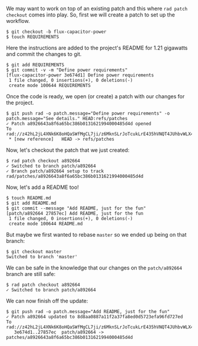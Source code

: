 We may want to work on top of an existing patch and this where `rad
patch checkout` comes into play. So, first we will create a patch to
set up the workflow.

```
$ git checkout -b flux-capacitor-power
$ touch REQUIREMENTS
```

Here the instructions are added to the project's README for 1.21 gigawatts and
commit the changes to git.

```
$ git add REQUIREMENTS
$ git commit -v -m "Define power requirements"
[flux-capacitor-power 3e674d1] Define power requirements
 1 file changed, 0 insertions(+), 0 deletions(-)
 create mode 100644 REQUIREMENTS
```

Once the code is ready, we open (or create) a patch with our changes for the project.

``` (stderr)
$ git push rad -o patch.message="Define power requirements" -o patch.message="See details." HEAD:refs/patches
✓ Patch a8926643a8f6a65bc386b0131621994000485d4d opened
To rad://z42hL2jL4XNk6K8oHQaSWfMgCL7ji/z6MknSLrJoTcukLrE435hVNQT4JUhbvWLX4kUzqkEStBU8Vi
 * [new reference]   HEAD -> refs/patches
```

Now, let's checkout the patch that we just created:

```
$ rad patch checkout a892664
✓ Switched to branch patch/a892664
✓ Branch patch/a892664 setup to track rad/patches/a8926643a8f6a65bc386b0131621994000485d4d
```

Now, let's add a README too!

```
$ touch README.md
$ git add README.md
$ git commit --message "Add README, just for the fun"
[patch/a892664 27857ec] Add README, just for the fun
 1 file changed, 0 insertions(+), 0 deletions(-)
 create mode 100644 README.md
```

But maybe we first wanted to rebase `master` so we ended up being on
that branch:

``` (stderr)
$ git checkout master
Switched to branch 'master'
```

We can be safe in the knowledge that our changes on the
`patch/a892664` branch are still safe:

```
$ rad patch checkout a892664
✓ Switched to branch patch/a892664
```

We can now finish off the update:

``` (stderr)
$ git push rad -o patch.message="Add README, just for the fun"
✓ Patch a892664 updated to 8d8aa0887a11f2a37fa8ed0d5723efa96fd727ed
To rad://z42hL2jL4XNk6K8oHQaSWfMgCL7ji/z6MknSLrJoTcukLrE435hVNQT4JUhbvWLX4kUzqkEStBU8Vi
   3e674d1..27857ec  patch/a892664 -> patches/a8926643a8f6a65bc386b0131621994000485d4d
```
